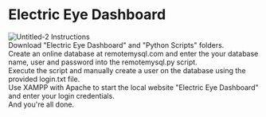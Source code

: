 # Electric Eye Dashboard #
![Untitled-2](https://user-images.githubusercontent.com/63172596/122106246-95ec7680-ce11-11eb-8964-7506917462f2.png)
Instructions<br/>
Download "Electric Eye Dashboard" and "Python Scripts" folders. <br/>
Create an online database at remotemysql.com and enter the your database name, user and password into the remotemysql.py script. <br/>
Execute the script and manually create a user on the database using the provided login.txt file. <br/>
Use XAMPP with Apache to start the local website "Electric Eye Dashboard" and enter your login credentials. <br/>
And you're all done.
